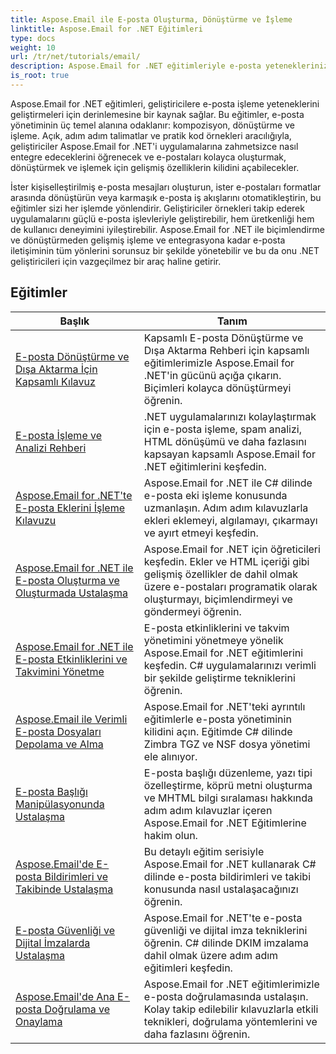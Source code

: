 ```yaml
---
title: Aspose.Email ile E-posta Oluşturma, Dönüştürme ve İşleme
linktitle: Aspose.Email for .NET Eğitimleri
type: docs
weight: 10
url: /tr/net/tutorials/email/
description: Aspose.Email for .NET eğitimleriyle e-posta yeteneklerinizi geliştirin. Gelişmiş e-posta yönetimi için e-postaları nasıl oluşturacağınızı, dönüştüreceğinizi ve işleyeceğinizi öğrenin.
is_root: true
---
```


Aspose.Email for .NET eğitimleri, geliştiricilere e-posta işleme yeteneklerini geliştirmeleri için derinlemesine bir kaynak sağlar. Bu eğitimler, e-posta yönetiminin üç temel alanına odaklanır: kompozisyon, dönüştürme ve işleme. Açık, adım adım talimatlar ve pratik kod örnekleri aracılığıyla, geliştiriciler Aspose.Email for .NET'i uygulamalarına zahmetsizce nasıl entegre edeceklerini öğrenecek ve e-postaları kolayca oluşturmak, dönüştürmek ve işlemek için gelişmiş özelliklerin kilidini açabilecekler.

İster kişiselleştirilmiş e-posta mesajları oluşturun, ister e-postaları formatlar arasında dönüştürün veya karmaşık e-posta iş akışlarını otomatikleştirin, bu eğitimler sizi her işlemde yönlendirir. Geliştiriciler örnekleri takip ederek uygulamalarını güçlü e-posta işlevleriyle geliştirebilir, hem üretkenliği hem de kullanıcı deneyimini iyileştirebilir. Aspose.Email for .NET ile biçimlendirme ve dönüştürmeden gelişmiş işleme ve entegrasyona kadar e-posta iletişiminin tüm yönlerini sorunsuz bir şekilde yönetebilir ve bu da onu .NET geliştiricileri için vazgeçilmez bir araç haline getirir.

## Eğitimler
| Başlık | Tanım |
| --- | --- | 
| [E-posta Dönüştürme ve Dışa Aktarma İçin Kapsamlı Kılavuz](./comprehensive-guide-to-email-conversion-and-export/) | Kapsamlı E-posta Dönüştürme ve Dışa Aktarma Rehberi için kapsamlı eğitimlerimizle Aspose.Email for .NET'in gücünü açığa çıkarın. Biçimleri kolayca dönüştürmeyi öğrenin. |
| [E-posta İşleme ve Analizi Rehberi](./guide-to-email-processing-and-analysis/) | .NET uygulamalarınızı kolaylaştırmak için e-posta işleme, spam analizi, HTML dönüşümü ve daha fazlasını kapsayan kapsamlı Aspose.Email for .NET eğitimlerini keşfedin. | 
| [Aspose.Email for .NET'te E-posta Eklerini İşleme Kılavuzu](./handling-email-attachments/) | Aspose.Email for .NET ile C# dilinde e-posta eki işleme konusunda uzmanlaşın. Adım adım kılavuzlarla ekleri eklemeyi, algılamayı, çıkarmayı ve ayırt etmeyi keşfedin. |
| [Aspose.Email for .NET ile E-posta Oluşturma ve Oluşturmada Ustalaşma](./mastering-email-composition-and-creation/) | Aspose.Email for .NET için öğreticileri keşfedin. Ekler ve HTML içeriği gibi gelişmiş özellikler de dahil olmak üzere e-postaları programatik olarak oluşturmayı, biçimlendirmeyi ve göndermeyi öğrenin. |
| [Aspose.Email for .NET ile E-posta Etkinliklerini ve Takvimini Yönetme](./handling-email-events-and-calendar/) | E-posta etkinliklerini ve takvim yönetimini yönetmeye yönelik Aspose.Email for .NET eğitimlerini keşfedin. C# uygulamalarınızı verimli bir şekilde geliştirme tekniklerini öğrenin. |
| [Aspose.Email ile Verimli E-posta Dosyaları Depolama ve Alma](./email-files-storage-and-retrieval/) | Aspose.Email for .NET'teki ayrıntılı eğitimlerle e-posta yönetiminin kilidini açın. Eğitimde C# dilinde Zimbra TGZ ve NSF dosya yönetimi ele alınıyor. |
| [E-posta Başlığı Manipülasyonunda Ustalaşma](./mastering-email-header-manipulation/) | E-posta başlığı düzenleme, yazı tipi özelleştirme, köprü metni oluşturma ve MHTML bilgi sıralaması hakkında adım adım kılavuzlar içeren Aspose.Email for .NET Eğitimlerine hakim olun. |
| [Aspose.Email'de E-posta Bildirimleri ve Takibinde Ustalaşma](./mastering-email-notifications-and-tracking/) | Bu detaylı eğitim serisiyle Aspose.Email for .NET kullanarak C# dilinde e-posta bildirimleri ve takibi konusunda nasıl ustalaşacağınızı öğrenin. |
| [E-posta Güvenliği ve Dijital İmzalarda Ustalaşma](./mastering-email-security-and-signatures/) | Aspose.Email for .NET'te e-posta güvenliği ve dijital imza tekniklerini öğrenin. C# dilinde DKIM imzalama dahil olmak üzere adım adım eğitimleri keşfedin. |
| [Aspose.Email'de Ana E-posta Doğrulama ve Onaylama](./master-email-validation-and-verification/) | Aspose.Email for .NET eğitimlerimizle e-posta doğrulamasında ustalaşın. Kolay takip edilebilir kılavuzlarla etkili teknikleri, doğrulama yöntemlerini ve daha fazlasını öğrenin. |
